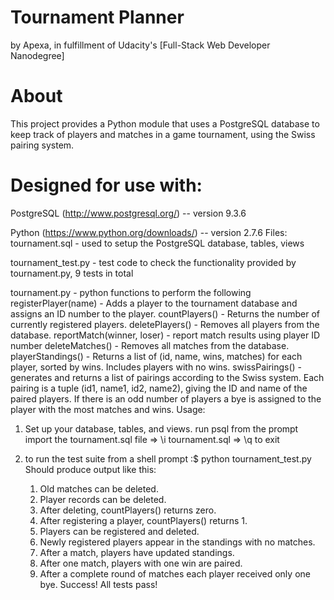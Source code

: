 # Tournament Planner

by Apexa, in fulfillment of Udacity's [Full-Stack Web Developer Nanodegree]

# About

This project provides a Python module that uses a PostgreSQL database to keep track of players and matches in a game tournament, using the Swiss pairing system.

# Designed for use with:

PostgreSQL (http://www.postgresql.org/) -- version 9.3.6

Python (https://www.python.org/downloads/) -- version 2.7.6
Files: tournament.sql - used to setup the PostgreSQL database, tables, views

tournament_test.py - test code to check the functionality provided by tournament.py, 9 tests in total

tournament.py - python functions to perform the following
    registerPlayer(name) - Adds a player to the tournament database and assigns an ID number to the player.
    countPlayers() - Returns the number of currently registered players.
    deletePlayers() - Removes all players from the database.
    reportMatch(winner, loser) - report match results using player ID number
    deleteMatches() - Removes all matches from the database.
    playerStandings() - Returns a list of (id, name, wins, matches) for each player, sorted by wins. 
                        Includes players with no wins.
    swissPairings() - generates and returns a list of pairings according to the Swiss system. 
                      Each pairing is a tuple (id1, name1, id2, name2), giving the ID and name of the 
                      paired players. If there is an odd number of players a bye is assigned to the 
                      player with the most matches and wins.
Usage:

1. Set up your database, tables, and views.
  run psql
  from the prompt import the tournament.sql file 
    => \i tournament.sql
    => \q 
  to exit

2. to run the test suite
  from a shell prompt 
    :$ python tournament_test.py
Should produce output like this:

    1. Old matches can be deleted.
    2. Player records can be deleted.
    3. After deleting, countPlayers() returns zero.
    4. After registering a player, countPlayers() returns 1.
    5. Players can be registered and deleted.
    6. Newly registered players appear in the standings with no matches.
    7. After a match, players have updated standings.
    8. After one match, players with one win are paired.
    9. After a complete round of matches each player received only one bye.
    Success!  All tests pass!
